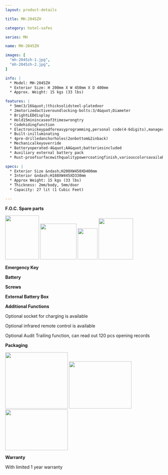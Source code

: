 ```yaml
---
layout: product-details

title: MH-2045ZH

category: hotel-safes

series: MH

name: MH-2045ZH

images: [
  "mh-2045zh-1.jpg",
  "mh-2045zh-2.jpg",
]

info: |
  * Model: MH-2045ZH
  * Exterior Size: H 200mm X W 450mm X D 400mm
  * Approx. Weight: 15 kgs (33 lbs)

features: |
  * 5mm(3/16&quot;)thicksolidsteel-platedoor
  * 2motorizedactiveroundlocking-bolts:3/4&quot;Diameter
  * BrightLEDdisplay
  * Hold15minincaseof3timeswrongtry
  * Codehidingfunction
  * Electronickeypadforeasyprogramming,personal code(4-6digits),managercode(6digits)
  * Built-inilluminating
  * 4pre-drilledanchorholes(2onbottom&2inback)
  * Mechanicalkeyoverride
  * Batteryoperated-4&quot;AA&quot;batteriesincluded
  * Auxiliary external battery pack
  * Rust-proofsurfacewithqualitypowercoatingfinish,variouscolorsavailable

specs: |
  * Exterior Size &ndash;H200XW450XD400mm
  * Interior &ndash;H188XW445XD330mm
  * Approx Weight: 15 kgs (33 lbs)
  * Thickness: 2mm/body, 5mm/door
  * Capacity: 27 lit (1 Cubic Feet)

---
```


**F.O.C. Spare parts**

<img alt="" src="{IMAGE_CDN}/mh-2045zh-3.jpg" style="width: 108px; height: 140px;" />

<img alt="" src="{IMAGE_CDN}/mh-2045zh-4.jpg" style="width: 116px; height: 114px;" />

<img alt="" src="{IMAGE_CDN}/mh-2045zh-5.jpg" style="width: 63px; height: 99px;" />

<img alt="" src="{IMAGE_CDN}/mh-2045zh-6.jpg" style="width: 110px; height: 131px;" />

**Emergency Key**

**Battery**

**Screws**

**External Battery Box**

**Additional Functions**

Optional socket for charging is available

Optional infrared remote control is available

Optional Audit Trailing function, can read out 120 pcs opening records

**Packaging**

<img alt="" src="{IMAGE_CDN}/mh-2045zh-7.jpg" style="width: 200px; height: 179px;" />

<img alt="" src="{IMAGE_CDN}/mh-2045zh-8.jpg" style="width: 200px; height: 150px;" />

<img alt="" src="{IMAGE_CDN}/mh-2045zh-9.jpg" style="width: 200px; height: 130px;" />

**Warranty**

With limited 1 year warranty


